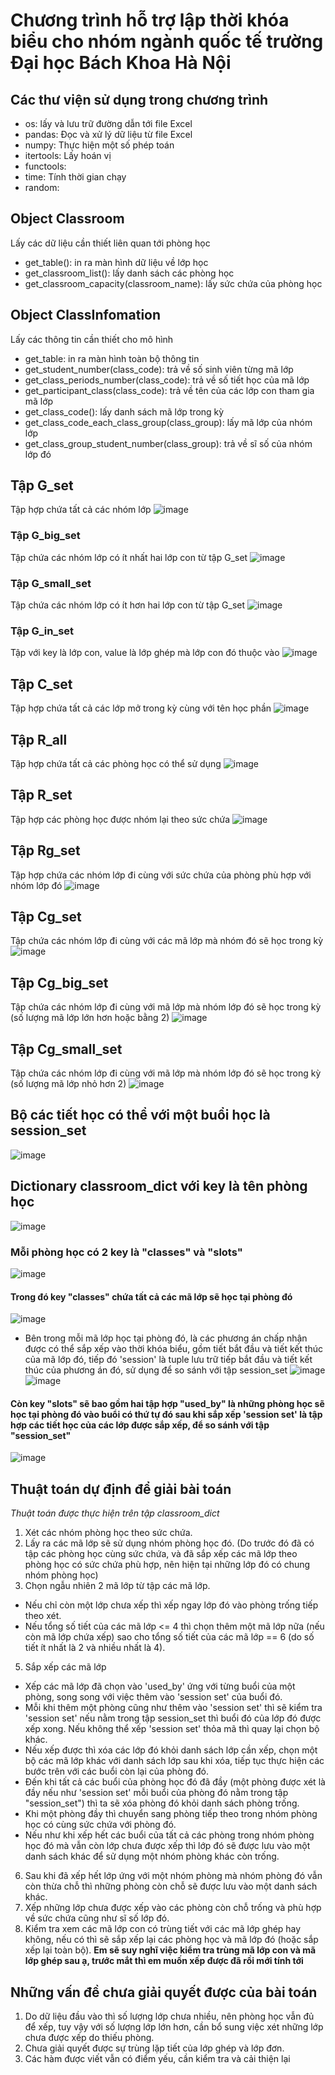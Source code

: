 # Chương trình hỗ trợ lập thời khóa biểu cho nhóm ngành quốc tế trường Đại học Bách Khoa Hà Nội

## Các thư viện sử dụng trong chương trình
- os: lấy và lưu trữ đường dẫn tới file Excel 
- pandas: Đọc và xử lý dữ liệu từ file Excel
- numpy: Thực hiện một số phép toán 
- itertools: Lấy hoán vị
- functools: 
- time: Tính thời gian chạy 
- random:
## Object Classroom
Lấy các dữ liệu cần thiết liên quan tới phòng học 
- get_table(): in ra màn hình dữ liệu về lớp học 
- get_classroom_list(): lấy danh sách các phòng học 
- get_classroom_capacity(classroom_name): lấy sức chứa của phòng học 
## Object ClassInfomation 
Lấy các thông tin cần thiết cho mô hình 
- get_table: in ra màn hình toàn bộ thông tin 
- get_student_number(class_code): trả về số sinh viên từng mã lớp 
- get_class_periods_number(class_code): trả về số tiết học của mã lớp 
- get_participant_class(class_code): trả về tên của các lớp con tham gia mã lớp 
- get_class_code(): lấy danh sách mã lớp trong kỳ 
- get_class_code_each_class_group(class_group): lấy mã lớp của nhóm lớp 
- get_class_group_student_number(class_group): trả về sĩ số của nhóm lớp đó 

## Tập G_set 
Tập hợp chứa tất cả các nhóm lớp 
![image](https://user-images.githubusercontent.com/93395558/174724666-4c764629-cfcb-489b-89b3-1c7175b45925.png)

### Tập G_big_set
Tập chứa các nhóm lớp có ít nhất hai lớp con từ tập G_set
![image](https://user-images.githubusercontent.com/93395558/174724933-fe5ca561-1fc8-4751-b45f-3c36613b4478.png)
### Tập G_small_set
Tập chứa các nhóm lớp có ít hơn hai lớp con từ tập G_set
![image](https://user-images.githubusercontent.com/93395558/174725014-d25be0fd-4316-4458-8f5c-b55a73512715.png)

### Tập G_in_set
Tập với key là lớp con, value là lớp ghép mà lớp con đó thuộc vào 
![image](https://user-images.githubusercontent.com/93395558/174874854-0d934b71-d428-4dd9-9847-9228562ee1a6.png)

## Tập C_set
Tập hợp chứa tất cả các lớp mở trong kỳ cùng với tên học phần 
![image](https://user-images.githubusercontent.com/93395558/174725178-11104224-42b5-49f3-95b5-938e0121d931.png)

## Tập R_all
Tập hợp chứa tất cả các phòng học có thể sử dụng 
![image](https://user-images.githubusercontent.com/93395558/174725283-e66b02a4-b4dd-4bfa-b820-b5899413a869.png)

## Tập R_set
Tập hợp các phòng học được nhóm lại theo sức chứa 
![image](https://user-images.githubusercontent.com/93395558/174725377-b8df9909-a2ff-4f8e-9432-0fc7ac3e9686.png)

## Tập Rg_set
Tập hợp chứa các nhóm lớp đi cùng với sức chứa của phòng phù hợp với nhóm lớp đó
![image](https://user-images.githubusercontent.com/93395558/174725497-4c585330-f4c3-47ac-888a-fe27be5edeee.png)

## Tập Cg_set
Tập chứa các nhóm lớp đi cùng với các mã lớp mà nhóm đó sẽ học trong kỳ 
![image](https://user-images.githubusercontent.com/93395558/174725644-3877b20e-d003-4e7c-a8f7-781ffe74a35f.png)

## Tập Cg_big_set 
Tập chứa các nhóm lớp đi cùng với mã lớp mà nhóm lớp đó sẽ học trong kỳ (số lượng mã lớp lớn hơn hoặc bằng 2)
![image](https://user-images.githubusercontent.com/93395558/174736056-95b1ca26-b0d9-47c4-b217-43c5e3286837.png)

## Tập Cg_small_set 
Tập chứa các nhóm lớp đi cùng với mã lớp mà nhóm lớp đó sẽ học trong kỳ (số lượng mã lớp nhỏ hơn 2)
![image](https://user-images.githubusercontent.com/93395558/174736097-104114e4-fe3e-4bfa-9e0a-c47b48cca549.png)

## Bộ các tiết học có thể với một buổi học là session_set 
![image](https://user-images.githubusercontent.com/93395558/174736405-a6202e1d-b390-4a1e-963b-bb94edf7afa8.png)

## Dictionary classroom_dict với key là tên phòng học 
![image](https://user-images.githubusercontent.com/93395558/174736675-bd8f11f6-3abd-4740-893f-86b6417c59d3.png)
### Mỗi phòng học có 2 key là "classes" và "slots"
![image](https://user-images.githubusercontent.com/93395558/174736846-02eb71fb-0811-4b1f-9558-f9ade4721197.png)
#### Trong đó key "classes" chứa tất cả các mã lớp sẽ học tại phòng đó
![image](https://user-images.githubusercontent.com/93395558/174736946-2212959f-a3a0-43c7-8f2b-d385150d7927.png)
- Bên trong mỗi mã lớp học tại phòng đó, là các phương án chấp nhận được có thể sắp xếp vào thời khóa biểu, gồm tiết bắt đầu và tiết kết thúc của mã lớp đó, tiếp đó 'session' là tuple lưu trữ tiếp bắt đầu và tiết kết thúc của phương án đó, sử dụng để so sánh với tập session_set
![image](https://user-images.githubusercontent.com/93395558/174744385-8c3d38e4-85ed-4608-8c07-81da7335d40d.png)
![image](https://user-images.githubusercontent.com/93395558/174737348-441aa760-a419-4aba-b887-2ba15da56736.png)
#### Còn key "slots" sẽ bao gồm hai tập hợp "used_by" là những phòng học sẽ học tại phòng đó vào buổi có thứ tự đó sau khi sắp xếp 'session set' là tập hợp các tiết học của các lớp được sắp xếp, để so sánh với tập "session_set" 
![image](https://user-images.githubusercontent.com/93395558/174737750-52ad1730-1514-493d-b702-2d58fdde8ece.png)

## Thuật toán dự định để giải bài toán
_Thuật toán được thực hiện trên tập classroom_dict_
1. Xét các nhóm phòng học theo sức chứa.
2. Lấy ra các mã lớp sẽ sử dụng nhóm phòng học đó. (Do trước đó đã có tập các phòng học cùng sức chứa, và đã sắp xếp các mã lớp theo phòng học có sức chứa phù hợp, nên hiện tại những lớp đó có chung nhóm phòng học)
3. Chọn ngẫu nhiên 2 mã lớp từ tập các mã lớp.
-  Nếu chỉ còn một lớp chưa xếp thì xếp ngay lớp đó vào phòng trống tiếp theo xét.
-  Nếu tổng số tiết của các mã lớp <= 4 thì chọn thêm một mã lớp nữa (nếu còn mã lớp chứa xếp) sao cho tổng số tiết của các mã lớp == 6 (do số tiết ít nhất là 2 và nhiều nhất là 4).
5. Sắp xếp các mã lớp 
-  Xếp các mã lớp đã chọn vào 'used_by' ứng với từng buổi của một phòng, song song với việc thêm vào 'session set' của buổi đó.
-  Mỗi khi thêm một phòng cũng như thêm vào 'session set' thì sẽ kiểm tra 'session set' nếu nằm trong tập session_set thì buổi đó của lớp đó được xếp xong. Nếu không thể xếp 'session set' thỏa mã thì quay lại chọn bộ khác.
-  Nếu xếp được thì xóa các lớp đó khỏi danh sách lớp cần xếp, chọn một bộ các mã lớp khác với danh sách lớp sau khi xóa, tiếp tục thực hiện các bước trên với các buổi còn lại của phòng đó.
-  Đến khi tất cả các buổi của phòng học đó đã đầy (một phòng được xét là đầy nếu như 'session set' mỗi buổi của phòng đó nằm trong tập "session_set") thì ta sẽ xóa phòng đó khỏi danh sách phòng trống.
-  Khi một phòng đầy thì chuyển sang phòng tiếp theo trong nhóm phòng học có cùng sức chứa với phòng đó.
-  Nếu như khi xếp hết các buổi của tất cả các phòng trong nhóm phòng học đó mà vẫn còn lớp chưa được xếp thì lớp đó sẽ được lưu vào một danh sách khác để sử dụng một nhóm phòng khác còn trống.
6. Sau khi đã xếp hết lớp ứng với một nhóm phòng mà nhóm phòng đó vẫn còn thừa chỗ thì những phòng còn chỗ sẽ được lưu vào một danh sách khác.
7. Xếp những lớp chưa được xếp vào các phòng còn chỗ trống và phù hợp về sức chứa cũng như sĩ số lớp đó.
8. Kiểm tra xem các mã lớp con có trùng tiết với các mã lớp ghép hay không, nếu có thì sẽ sắp xếp lại các phòng học và mã lớp đó (hoặc sắp xếp lại toàn bộ).
**Em sẽ suy nghĩ việc kiểm tra trùng mã lớp con và mã lớp ghép sau ạ, trước mắt thì em muốn xếp được đã rồi mới tính tới**

## Những vấn đề chưa giải quyết được của bài toán 
1. Do dữ liệu đầu vào thì số lượng lớp chưa nhiều, nên phòng học vẫn đủ để xếp, tuy vậy với số lượng lớp lớn hơn, cần bổ sung việc xét những lớp chưa được xếp do thiếu phòng.
2. Chưa giải quyết được sự trùng lặp tiết của lớp ghép và lớp đơn.
3. Các hàm được viết vẫn có điểm yếu, cần kiểm tra và cải thiện lại 
